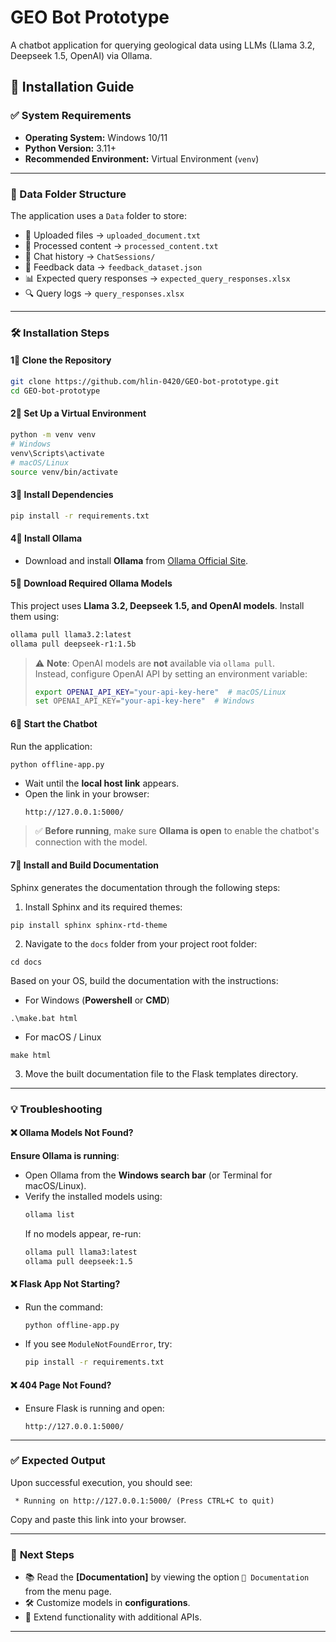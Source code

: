 # GEO Bot Prototype

A chatbot application for querying geological data using LLMs (Llama 3.2, Deepseek 1.5, OpenAI) via Ollama.

## 🚀 Installation Guide

### ✅ System Requirements
- **Operating System:** Windows 10/11
- **Python Version:** 3.11+
- **Recommended Environment:** Virtual Environment (`venv`)

---

### 📂 Data Folder Structure
The application uses a `Data` folder to store:
- 📝 Uploaded files → `uploaded_document.txt`
- 📝 Processed content → `processed_content.txt`
- 💬 Chat history → `ChatSessions/`
- 📩 Feedback data → `feedback_dataset.json`
- 📊 Expected query responses → `expected_query_responses.xlsx`
- 🔍 Query logs → `query_responses.xlsx`

---

### 🛠️ Installation Steps

#### **1⃣ Clone the Repository**
```sh
git clone https://github.com/hlin-0420/GEO-bot-prototype.git
cd GEO-bot-prototype
```

#### **2⃣ Set Up a Virtual Environment**
```sh
python -m venv venv
# Windows
venv\Scripts\activate  
# macOS/Linux
source venv/bin/activate
```

#### **3⃣ Install Dependencies**
```sh
pip install -r requirements.txt
```

#### **4⃣ Install Ollama**
- Download and install **Ollama** from [Ollama Official Site](https://ollama.com/download).

#### **5⃣ Download Required Ollama Models**
This project uses **Llama 3.2, Deepseek 1.5, and OpenAI models**. Install them using:
```sh
ollama pull llama3.2:latest
ollama pull deepseek-r1:1.5b
```
> ⚠️ **Note**: OpenAI models are **not** available via `ollama pull`.  
> Instead, configure OpenAI API by setting an environment variable:
> ```sh
> export OPENAI_API_KEY="your-api-key-here"  # macOS/Linux
> set OPENAI_API_KEY="your-api-key-here"  # Windows
> ```

#### **6⃣ Start the Chatbot**
Run the application:
```sh
python offline-app.py
```
- Wait until the **local host link** appears.
- Open the link in your browser:
  ```
  http://127.0.0.1:5000/
  ```

> ✅ **Before running**, make sure **Ollama is open** to enable the chatbot's connection with the model.

####  **7⃣ Install and Build Documentation**

Sphinx generates the documentation through the following steps:
1. Install Sphinx and its required themes:
```
pip install sphinx sphinx-rtd-theme
```
2. Navigate to the `docs` folder from your project root folder:
```
cd docs
```
Based on your OS, build the documentation with the instructions:

- For Windows (**Powershell** or **CMD**)
```
.\make.bat html
```

- For macOS / Linux
```
make html
```

3. Move the built documentation file to the Flask templates directory. 

---

### 💡 **Troubleshooting**
#### ❌ **Ollama Models Not Found?**
**Ensure Ollama is running**:
- Open Ollama from the **Windows search bar** (or Terminal for macOS/Linux).
- Verify the installed models using:
  ```sh
  ollama list
  ```
  If no models appear, re-run:
  ```sh
  ollama pull llama3:latest
  ollama pull deepseek:1.5
  ```

#### ❌ **Flask App Not Starting?**
- Run the command:
  ```sh
  python offline-app.py
  ```
- If you see `ModuleNotFoundError`, try:
  ```sh
  pip install -r requirements.txt
  ```

#### ❌ **404 Page Not Found?**
- Ensure Flask is running and open:
  ```
  http://127.0.0.1:5000/
  ```

---

### ✅ **Expected Output**
Upon successful execution, you should see:
```
 * Running on http://127.0.0.1:5000/ (Press CTRL+C to quit)
```
Copy and paste this link into your browser.

---

### 🎯 **Next Steps**
- 📚 Read the **[Documentation]** by viewing the option `📖 Documentation` from the menu page.
- 🛠️ Customize models in **configurations**.
- 🚀 Extend functionality with additional APIs.

---